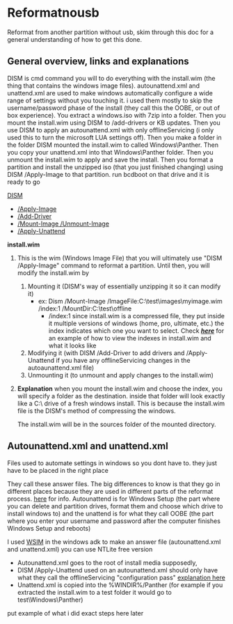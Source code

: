 # Reformatnousb
Reformat from another partition without usb, skim through this doc for a general understanding of how to get this done.

## General overview, links and explanations

DISM is cmd command you will to do everything with the install.wim (the thing that contains the windows image files). autounattend.xml and unattend.xml are used to make windows automatically configure a wide range of settings without you touching it. i used them mostly to skip the username/password phase of the install (they call this the OOBE, or out of box experience). You  extract a windows.iso with 7zip into a folder. Then you mount the install.wim using DISM to /add-drivers or KB updates. Then you use DISM to apply an autounattend.xml with only offlineServicing (i only used this to turn the microsoft LUA settings off). Then you make a folder in the folder DISM mounted the install.wim to called Windows\Panther. Then you copy your unattend.xml into that Windows\Panther folder. Then you unmount the install.wim to apply and save the install. Then you format a partition and install the unzipped iso (that you just finished changing) using DISM /Apply-Image to that partition. run bcdboot on that drive and it is ready to go

[DISM](https://docs.microsoft.com/en-us/windows-hardware/manufacture/desktop/what-is-dism?view=windows-11)
* [/Apply-Image](https://docs.microsoft.com/en-us/windows-hardware/manufacture/desktop/dism-image-management-command-line-options-s14?view=windows-11#apply-image)
* [/Add-Driver](https://docs.microsoft.com/en-us/windows-hardware/manufacture/desktop/add-and-remove-drivers-to-an-offline-windows-image?view=windows-11)
* [/Mount-Image /Unmount-Image](https://docs.microsoft.com/en-us/windows-hardware/manufacture/desktop/mount-and-modify-a-windows-image-using-dism?view=windows-11)
* [/Apply-Unattend](https://docs.microsoft.com/en-us/windows-hardware/manufacture/desktop/dism-unattended-servicing-command-line-options?view=windows-11#apply-unattend)

**install.wim**
  1. This is the wim (Windows Image File) that you will ultimately use "DISM /Apply-Image" command to reformat a partition. Until then, you will modify the install.wim by
     1. Mounting it (DISM's way of essentially unzipping it so it can modify it)
        * ex: Dism /Mount-Image /ImageFile:C:\test\images\myimage.wim /index:1 /MountDir:C:\test\offline
          * /index:1 since install.wim is a compressed file, they put inside it multiple versions of windows (home, pro, ultimate, etc.) the index indicates which one you want to select. Check [**_here_**](https://www.tenforums.com/general-support/162980-what-index-number-how-do-i-find-thank-you-post2000764.html?s=ab6904756d100e190fc1593666d2cc3d#post2000764) for an example of how to view the indexes in install.wim and what it looks like
     2. Modifying it (with DISM /Add-Driver to add drivers and /Apply-Unattend if you have any offlineServicing changes in the autoaunattend.xml file)
     3. Unmounting it (to unmount and apply changes to the install.wim)

  2. **Explanation**  when you mount the install.wim and choose the index, you will specify a folder as the destination. inside that folder will look exactly like a C:\ drive of a fresh windows install. This is because the install.wim file is the DISM's method of compressing the windows.

     The install.wim will be in the sources folder of the mounted directory.

## Autounattend.xml and unattend.xml

Files used to automate settings in windows so you dont have to. they just have to be placed in the right place

They call these answer files. The big differences to know is that they go in different places because they are used in different parts of the reformat process. [here](https://win10.guru/answer-file-autounattend-xml-or-unattend-xml/) for info. Autounattend is for Windows Setup (the part where you can delete and partition drives, format them and choose which drive to install windows to) and the unattend is for what they call OOBE (the part where you enter your username and password after the computer finishes Windows Setup and reboots)

I used [WSIM](https://docs.microsoft.com/en-us/windows-hardware/customize/desktop/wsim/windows-system-image-manager-technical-reference) in the windows adk to make an answer file (autounattend.xml and unattend.xml) you can use NTLite free version

* Autounattend.xml goes to the root of install media supposedly,
* DISM /Apply-Unattend used on an autounattend.xml should only have what they call the offlineServicing "configuration pass" [explanation here](https://docs.microsoft.com/en-us/windows-hardware/manufacture/desktop/how-configuration-passes-work?view=windows-11)
* Unattend.xml is copied into the %WINDIR%/Panther (for example if you extracted the install.wim to a test folder it would go to test\Windows\Panther)

put example of what i did exact steps here later
